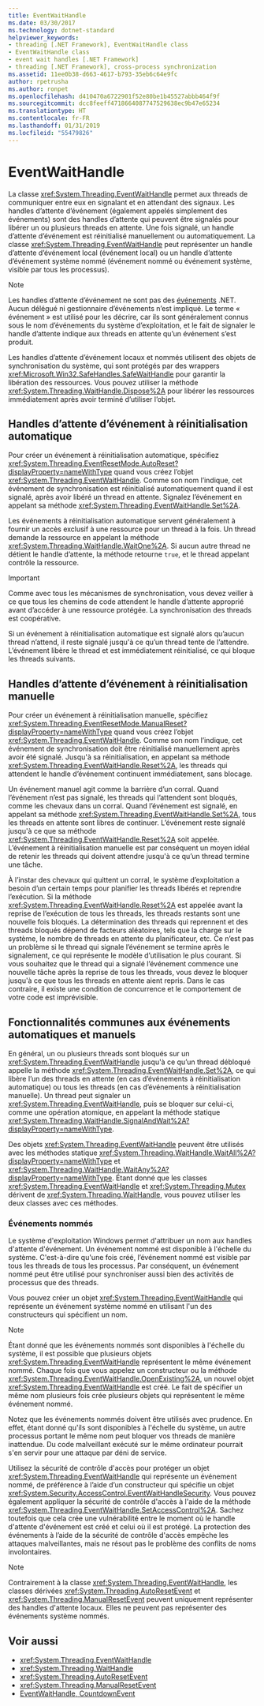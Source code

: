 ```yaml
---
title: EventWaitHandle
ms.date: 03/30/2017
ms.technology: dotnet-standard
helpviewer_keywords:
- threading [.NET Framework], EventWaitHandle class
- EventWaitHandle class
- event wait handles [.NET Framework]
- threading [.NET Framework], cross-process synchronization
ms.assetid: 11ee0b38-d663-4617-b793-35eb6c64e9fc
author: rpetrusha
ms.author: ronpet
ms.openlocfilehash: d410470a6722901f52e80be1b45527abbb464f9f
ms.sourcegitcommit: dcc8feeff4718664087747529638ec9b47e65234
ms.translationtype: HT
ms.contentlocale: fr-FR
ms.lasthandoff: 01/31/2019
ms.locfileid: "55479826"
---
```

# <a name="eventwaithandle"></a>EventWaitHandle
La classe <xref:System.Threading.EventWaitHandle> permet aux threads de communiquer entre eux en signalant et en attendant des signaux. Les handles d’attente d’événement (également appelés simplement des événements) sont des handles d’attente qui peuvent être signalés pour libérer un ou plusieurs threads en attente. Une fois signalé, un handle d’attente d’événement est réinitialisé manuellement ou automatiquement. La classe <xref:System.Threading.EventWaitHandle> peut représenter un handle d’attente d’événement local (événement local) ou un handle d’attente d’événement système nommé (événement nommé ou événement système, visible par tous les processus).  
  
> [!NOTE]
>  Les handles d’attente d’événement ne sont pas des [événements](../events/index.md) .NET. Aucun délégué ni gestionnaire d’événements n’est impliqué. Le terme « événement » est utilisé pour les décrire, car ils sont généralement connus sous le nom d’événements du système d’exploitation, et le fait de signaler le handle d’attente indique aux threads en attente qu’un événement s’est produit.  
  
 Les handles d’attente d’événement locaux et nommés utilisent des objets de synchronisation du système, qui sont protégés par des wrappers <xref:Microsoft.Win32.SafeHandles.SafeWaitHandle> pour garantir la libération des ressources. Vous pouvez utiliser la méthode <xref:System.Threading.WaitHandle.Dispose%2A> pour libérer les ressources immédiatement après avoir terminé d’utiliser l’objet.  
  
## <a name="event-wait-handles-that-reset-automatically"></a>Handles d’attente d’événement à réinitialisation automatique  
 Pour créer un événement à réinitialisation automatique, spécifiez <xref:System.Threading.EventResetMode.AutoReset?displayProperty=nameWithType> quand vous créez l’objet <xref:System.Threading.EventWaitHandle>. Comme son nom l’indique, cet événement de synchronisation est réinitialisé automatiquement quand il est signalé, après avoir libéré un thread en attente. Signalez l’événement en appelant sa méthode <xref:System.Threading.EventWaitHandle.Set%2A>.  
  
 Les événements à réinitialisation automatique servent généralement à fournir un accès exclusif à une ressource pour un thread à la fois. Un thread demande la ressource en appelant la méthode <xref:System.Threading.WaitHandle.WaitOne%2A>. Si aucun autre thread ne détient le handle d’attente, la méthode retourne `true`, et le thread appelant contrôle la ressource.  
  
> [!IMPORTANT]
>  Comme avec tous les mécanismes de synchronisation, vous devez veiller à ce que tous les chemins de code attendent le handle d’attente approprié avant d’accéder à une ressource protégée. La synchronisation des threads est coopérative.  
  
 Si un événement à réinitialisation automatique est signalé alors qu’aucun thread n’attend, il reste signalé jusqu'à ce qu’un thread tente de l’attendre. L’événement libère le thread et est immédiatement réinitialisé, ce qui bloque les threads suivants.  
  
## <a name="event-wait-handles-that-reset-manually"></a>Handles d’attente d’événement à réinitialisation manuelle  
 Pour créer un événement à réinitialisation manuelle, spécifiez <xref:System.Threading.EventResetMode.ManualReset?displayProperty=nameWithType> quand vous créez l’objet <xref:System.Threading.EventWaitHandle>. Comme son nom l’indique, cet événement de synchronisation doit être réinitialisé manuellement après avoir été signalé. Jusqu'à sa réinitialisation, en appelant sa méthode <xref:System.Threading.EventWaitHandle.Reset%2A>, les threads qui attendent le handle d’événement continuent immédiatement, sans blocage.  
  
 Un événement manuel agit comme la barrière d’un corral. Quand l’événement n’est pas signalé, les threads qui l’attendent sont bloqués, comme les chevaux dans un corral. Quand l’événement est signalé, en appelant sa méthode <xref:System.Threading.EventWaitHandle.Set%2A>, tous les threads en attente sont libres de continuer. L’événement reste signalé jusqu'à ce que sa méthode <xref:System.Threading.EventWaitHandle.Reset%2A> soit appelée. L’événement à réinitialisation manuelle est par conséquent un moyen idéal de retenir les threads qui doivent attendre jusqu'à ce qu’un thread termine une tâche.  
  
 À l’instar des chevaux qui quittent un corral, le système d’exploitation a besoin d’un certain temps pour planifier les threads libérés et reprendre l’exécution. Si la méthode <xref:System.Threading.EventWaitHandle.Reset%2A> est appelée avant la reprise de l’exécution de tous les threads, les threads restants sont une nouvelle fois bloqués. La détermination des threads qui reprennent et des threads bloqués dépend de facteurs aléatoires, tels que la charge sur le système, le nombre de threads en attente du planificateur, etc. Ce n’est pas un problème si le thread qui signale l’événement se termine après le signalement, ce qui représente le modèle d’utilisation le plus courant. Si vous souhaitez que le thread qui a signalé l’événement commence une nouvelle tâche après la reprise de tous les threads, vous devez le bloquer jusqu'à ce que tous les threads en attente aient repris. Dans le cas contraire, il existe une condition de concurrence et le comportement de votre code est imprévisible.  
  
## <a name="features-common-to-automatic-and-manual-events"></a>Fonctionnalités communes aux événements automatiques et manuels  
 En général, un ou plusieurs threads sont bloqués sur un <xref:System.Threading.EventWaitHandle> jusqu'à ce qu’un thread débloqué appelle la méthode <xref:System.Threading.EventWaitHandle.Set%2A>, ce qui libère l’un des threads en attente (en cas d’événements à réinitialisation automatique) ou tous les threads (en cas d’événements à réinitialisation manuelle). Un thread peut signaler un <xref:System.Threading.EventWaitHandle>, puis se bloquer sur celui-ci, comme une opération atomique, en appelant la méthode statique <xref:System.Threading.WaitHandle.SignalAndWait%2A?displayProperty=nameWithType>.  
  
 Des objets <xref:System.Threading.EventWaitHandle> peuvent être utilisés avec les méthodes statique <xref:System.Threading.WaitHandle.WaitAll%2A?displayProperty=nameWithType> et <xref:System.Threading.WaitHandle.WaitAny%2A?displayProperty=nameWithType>. Étant donné que les classes <xref:System.Threading.EventWaitHandle> et <xref:System.Threading.Mutex> dérivent de <xref:System.Threading.WaitHandle>, vous pouvez utiliser les deux classes avec ces méthodes.  
  
### <a name="named-events"></a>Événements nommés  
 Le système d'exploitation Windows permet d'attribuer un nom aux handles d'attente d'événement. Un événement nommé est disponible à l'échelle du système. C'est-à-dire qu'une fois créé, l’événement nommé est visible par tous les threads de tous les processus. Par conséquent, un événement nommé peut être utilisé pour synchroniser aussi bien des activités de processus que des threads.  
  
 Vous pouvez créer un objet <xref:System.Threading.EventWaitHandle> qui représente un événement système nommé en utilisant l'un des constructeurs qui spécifient un nom.  
  
> [!NOTE]
>  Étant donné que les événements nommés sont disponibles à l'échelle du système, il est possible que plusieurs objets <xref:System.Threading.EventWaitHandle> représentent le même événement nommé. Chaque fois que vous appelez un constructeur ou la méthode <xref:System.Threading.EventWaitHandle.OpenExisting%2A>, un nouvel objet <xref:System.Threading.EventWaitHandle> est créé. Le fait de spécifier un même nom plusieurs fois crée plusieurs objets qui représentent le même événement nommé.  
  
 Notez que les événements nommés doivent être utilisés avec prudence. En effet, étant donné qu'ils sont disponibles à l'échelle du système, un autre processus portant le même nom peut bloquer vos threads de manière inattendue. Du code malveillant exécuté sur le même ordinateur pourrait s'en servir pour une attaque par déni de service.  
  
 Utilisez la sécurité de contrôle d'accès pour protéger un objet <xref:System.Threading.EventWaitHandle> qui représente un événement nommé, de préférence à l’aide d’un constructeur qui spécifie un objet <xref:System.Security.AccessControl.EventWaitHandleSecurity>. Vous pouvez également appliquer la sécurité de contrôle d'accès à l'aide de la méthode <xref:System.Threading.EventWaitHandle.SetAccessControl%2A>. Sachez toutefois que cela crée une vulnérabilité entre le moment où le handle d'attente d'événement est créé et celui où il est protégé. La protection des événements à l’aide de la sécurité de contrôle d'accès empêche les attaques malveillantes, mais ne résout pas le problème des conflits de noms involontaires.  
  
> [!NOTE]
>  Contrairement à la classe <xref:System.Threading.EventWaitHandle>, les classes dérivées <xref:System.Threading.AutoResetEvent> et <xref:System.Threading.ManualResetEvent> peuvent uniquement représenter des handles d'attente locaux. Elles ne peuvent pas représenter des événements système nommés.  
  
## <a name="see-also"></a>Voir aussi

- <xref:System.Threading.EventWaitHandle>
- <xref:System.Threading.WaitHandle>
- <xref:System.Threading.AutoResetEvent>
- <xref:System.Threading.ManualResetEvent>
- [EventWaitHandle, CountdownEvent](../../../docs/standard/threading/eventwaithandle-autoresetevent-countdownevent-manualresetevent.md)
